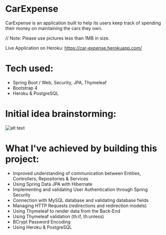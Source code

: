 # CarExpense

CarExpense is an application built to help its users keep track of spending their money on maintaining the cars they own.

// Note: Please use pictures less than 1MB in size.

Live Application on Heroku: https://car-expense.herokuapp.com/

# Tech used:
- Spring Boot / Web, Security, JPA, Thymeleaf
- Bootstrap 4
- Heroku & PostgreSQL

# Initial idea brainstorming:

![alt text](https://imgur.com/urnNH9b)


# What I've achieved by building this project:
- Improved understanding of communication between Entities, Controllers, Repositories & Services
- Using Spring Data JPA with Hibernate
- Implementing and validating User Authentication through Spring Security
- Connection with MySQL database and validating database fields
- Managing HTTP Requests (redirections and redirection models)
- Using Thymeleaf to render data from the Back-End
- Using Thymeleaf validation (th:if, th:unless)
- BCrypt Password Encoding
- Using Heroku & PostgreSQL

